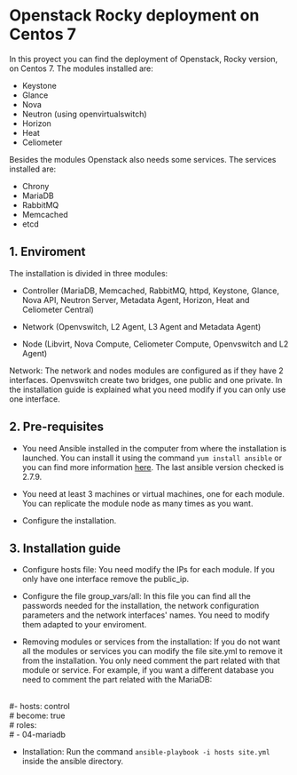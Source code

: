 # Openstack Rocky deployment on Centos 7
In this proyect you can find the deployment of Openstack, Rocky version, on Centos 7. The modules installed are:
- Keystone
- Glance
- Nova
- Neutron (using openvirtualswitch)
- Horizon
- Heat
- Celiometer

Besides the modules Openstack also needs some services. The services installed are:
- Chrony
- MariaDB
- RabbitMQ
- Memcached
- etcd

## 1. Enviroment
The installation is divided in three modules:
- Controller (MariaDB, Memcached, RabbitMQ, httpd, Keystone, Glance, Nova API, Neutron Server, Metadata Agent, Horizon, Heat and Celiometer Central)

- Network (Openvswitch, L2 Agent, L3 Agent and Metadata Agent)

- Node (Libvirt, Nova Compute, Celiometer Compute, Openvswitch and L2 Agent)

Network: The network and nodes modules are configured as if they have 2 interfaces. Openvswitch create two bridges, one public and one private. In the installation guide is explained what you need modify if you can only use one interface.

## 2. Pre-requisites
- You need Ansible installed in the computer from where the installation is launched. You can install it using the command `yum install ansible` or you can find more information [here](https://docs.ansible.com/ansible/latest/installation_guide/intro_installation.html?extIdCarryOver=true&sc_cid=701f2000001OH7YAAW#latest-release-via-dnf-or-yum). The last ansible version checked is 2.7.9.

- You need at least 3 machines or virtual machines, one for each module. You can replicate the module node as many times as you want.

- Configure the installation.

## 3. Installation guide
- Configure hosts file: You need modify the IPs for each module. If you only have one interface remove the public_ip.

- Configure the file group_vars/all: In this file you can find all the passwords needed for the installation, the network configuration parameters and the network interfaces' names. You need to modify them adapted to your enviroment.

- Removing modules or services from the installation: If you do not want all the modules or services you can modify the file site.yml to remove it from the installation. You only need comment the part related with that module or service. For example, if you want a different database you need to comment the part related with the MariaDB:
<br />
#- hosts: control
<br />
#  become: true
<br />
#  roles:
<br />
#    - 04-mariadb

- Installation: Run the command `ansible-playbook -i hosts site.yml` inside the ansible directory.
